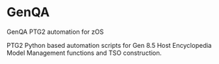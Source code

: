 # GenQA
GenQA PTG2 automation for zOS

PTG2 Python based automation scripts for Gen 8.5 Host Encyclopedia Model Management functions and TSO construction.
